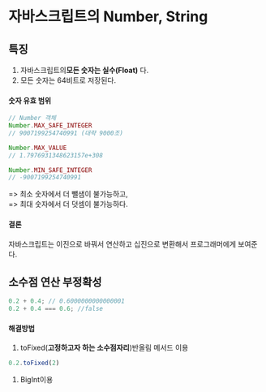 # 자바스크립트의 Number, String

## 특징

1. 자바스크립트의**모든 숫자는 실수(Float)** 다.
2. 모든 숫자는 64비트로 저장된다.

#### 숫자 유효 범위
```javascript
// Number 객체
Number.MAX_SAFE_INTEGER 
// 9007199254740991 (대략 9000조)

Number.MAX_VALUE
// 1.7976931348623157e+308

Number.MIN_SAFE_INTEGER
// -9007199254740991
```
=> 최소 숫자에서 더 뺄샘이 불가능하고,  
=> 최대 숫자에서 더 덧셈이 불가능하다.
#### 결론 
자바스크립트는 이진으로 바꿔서 연산하고 십진으로 변환해서 프로그래머에게 보여준다.

## 소수점 연산 부정확성

```javascript
0.2 + 0.4; // 0.6000000000000001
0.2 + 0.4 === 0.6; //false
```

#### 해결방법

1. toFixed(**고정하고자 하는 소수점자리**)반올림 메서드 이용
```javascript
0.2.toFixed(2) 
```
1. BigInt이용

